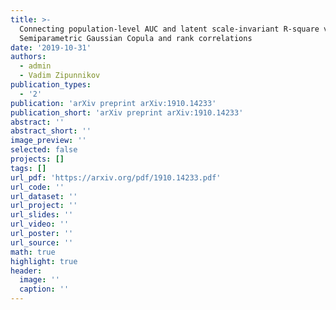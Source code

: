 ```yaml
---
title: >-
  Connecting population-level AUC and latent scale-invariant R-square via
  Semiparametric Gaussian Copula and rank correlations
date: '2019-10-31'
authors:
  - admin
  - Vadim Zipunnikov
publication_types:
  - '2'
publication: 'arXiv preprint arXiv:1910.14233'
publication_short: 'arXiv preprint arXiv:1910.14233'
abstract: ''
abstract_short: ''
image_preview: ''
selected: false
projects: []
tags: []
url_pdf: 'https://arxiv.org/pdf/1910.14233.pdf'
url_code: ''
url_dataset: ''
url_project: ''
url_slides: ''
url_video: ''
url_poster: ''
url_source: ''
math: true
highlight: true
header:
  image: ''
  caption: ''
---
```

